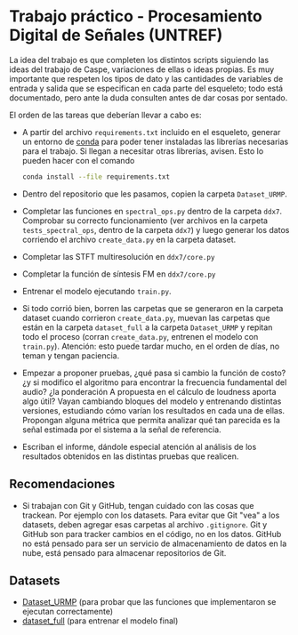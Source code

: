 # Trabajo práctico - Procesamiento Digital de Señales (UNTREF)

La idea del trabajo es que completen los distintos scripts siguiendo las ideas del trabajo de Caspe, variaciones de ellas o ideas propias. Es muy importante que respeten los tipos de dato y las cantidades de variables de entrada y salida que se especifican en cada parte del esqueleto; todo está documentado, pero ante la duda consulten antes de dar cosas por sentado.

El orden de las tareas que deberían llevar a cabo es:

- A partir del archivo `requirements.txt` incluido en el esqueleto, generar un entorno de [conda](https://docs.conda.io/en/latest/) para poder tener instaladas las librerías necesarias para el trabajo. Si llegan a necesitar otras librerías, avisen. Esto lo pueden hacer con el comando 

    ```bash
    conda install --file requirements.txt
    ```

- Dentro del repositorio que les pasamos, copien la carpeta `Dataset_URMP`.

- Completar las funciones en `spectral_ops.py` dentro de la carpeta `ddx7`. Comprobar su correcto funcionamiento (ver archivos en la carpeta `tests_spectral_ops`, dentro de la carpeta `ddx7`) y luego generar los datos corriendo el archivo `create_data.py` en la carpeta dataset.

- Completar las STFT multiresolución en `ddx7/core.py`

- Completar la función de síntesis FM en `ddx7/core.py`

- Entrenar el modelo ejecutando `train.py`.

- Si todo corrió bien, borren las carpetas que se generaron en la carpeta dataset cuando corrieron `create_data.py`, muevan las carpetas que están en la carpeta `dataset_full` a la carpeta `Dataset_URMP` y repitan todo el proceso (corran `create_data.py`, entrenen el modelo con `train.py`). Atención: esto puede tardar mucho, en el orden de días, no teman y tengan paciencia.

- Empezar a proponer pruebas, ¿qué pasa si cambio la función de costo? ¿y si modifico el algoritmo para encontrar la frecuencia fundamental del audio? ¿la ponderación A propuesta en el cálculo de loudness aporta algo útil? Vayan cambiando bloques del modelo y entrenando distintas versiones, estudiando cómo varían los resultados en cada una de ellas. Propongan alguna métrica que permita analizar qué tan parecida es la señal estimada por el sistema a la señal de referencia.

- Escriban el informe, dándole especial atención al análisis de los resultados obtenidos en las distintas pruebas que realicen.

## Recomendaciones
- Si trabajan con Git y GitHub, tengan cuidado con las cosas que trackean. Por ejemplo con los datasets. Para evitar que Git "vea" a los datasets, deben agregar esas carpetas al archivo `.gitignore`. Git y GitHub son para tracker cambios en el código, no en los datos. GitHub no está pensado para ser un servicio de almacenamiento de datos en la nube, está pensado para almacenar repositorios de Git.

## Datasets
- [Dataset_URMP](https://drive.google.com/drive/folders/1tu5-rpUMGE9BfsPXGD80qV_xPPueaxy1) (para probar que las funciones que implementaron se ejecutan correctamente)
- [dataset_full](https://drive.google.com/drive/folders/1NSMF7oC5T0zei1AnticsQKJR1LXO5ApS) (para entrenar el modelo final)
